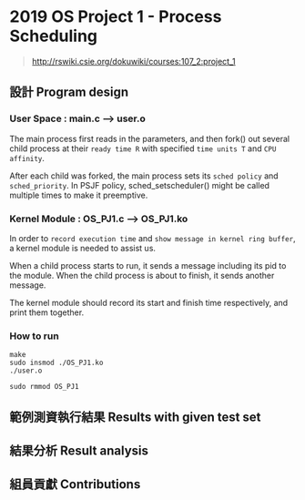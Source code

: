 # 2019 OS Project 1 - Process Scheduling
> http://rswiki.csie.org/dokuwiki/courses:107_2:project_1

## 設計 Program design
### User Space : main.c --> user.o

The main process first reads in the parameters, and then fork() out several child process at their `ready time R` with specified `time units T` and `CPU affinity`.

After each child was forked, the main process sets its `sched policy` and `sched_priority`.
In PSJF policy, sched_setscheduler() might be called multiple times to make it preemptive.

### Kernel Module : OS_PJ1.c --> OS_PJ1.ko

In order to `record execution time` and `show message in kernel ring buffer`, a kernel module is needed to assist us.

When a child process starts to run, it sends a message including its pid to the module.
When the child process is about to finish, it sends another message.

The kernel module should record its start and finish time respectively, and print them together.

### How to run

    make
    sudo insmod ./OS_PJ1.ko
    ./user.o

    sudo rmmod OS_PJ1

## 範例測資執行結果 Results with given test set

## 結果分析 Result analysis

## 組員貢獻 Contributions
